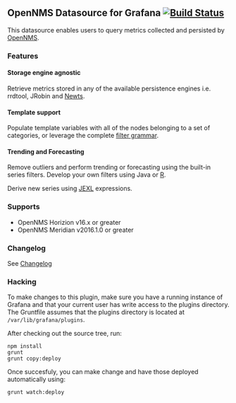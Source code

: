 ## OpenNMS Datasource for Grafana [![Build Status](https://travis-ci.org/OpenNMS/grafana-opennms-datasource.svg?branch=master)](https://travis-ci.org/OpenNMS/grafana-opennms-datasource)

This datasource enables users to query metrics collected and persisted by [OpenNMS](https://github.com/OpenNMS/opennms).

### Features

#### Storage engine agnostic

Retrieve metrics stored in any of the available persistence engines i.e. rrdtool, JRobin and [Newts](https://github.com/OpenNMS/newts).

#### Template support

Populate template variables with all of the nodes belonging to a set of categories, or leverage the complete [filter grammar](https://www.opennms.org/wiki/Filters).

#### Trending and Forecasting

Remove outliers and perform trending or forecasting using the built-in series filters. Develop your own filters using Java or [R](https://www.r-project.org/).

Derive new series using
[JEXL](https://commons.apache.org/proper/commons-jexl/reference/syntax.html) expressions.

### Supports
 * OpenNMS Horizion v16.x or greater
 * OpenNMS Meridian v2016.1.0 or greater

### Changelog

See [Changelog](https://github.com/OpenNMS/grafana-opennms-datasource/blob/master/CHANGELOG.md)


### Hacking

To make changes to this plugin, make sure you have a running instance of Grafana and that your current user has write access to the plugins directory.
The Gruntfile assumes that the plugins directory is located at `/var/lib/grafana/plugins`.

After checking out the source tree, run:

    npm install
    grunt
    grunt copy:deploy

Once succesfuly, you can make change and have those deployed automatically using:

    grunt watch:deploy
